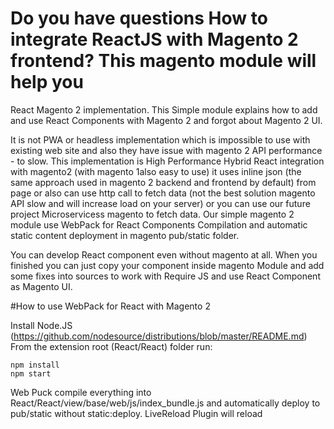# Do you have questions How to integrate ReactJS with Magento 2 frontend? This magento module will help you
React Magento 2 implementation. This Simple module explains how to add and use React Components with Magento 2 and forgot about Magento 2 UI.

It is not PWA or headless implementation which is impossible to use with existing web site and also they have issue with magento 2 API performance - to slow. This implementation is High Performance Hybrid React integration with magento2 (with magento 1also easy to use) it uses inline json (the same approach used in magento 2 backend and frontend by default) from page or also can use http call to fetch data (not the best solution magento API slow and will increase load on your server) or you can use our future project Microservicess magento to fetch data.
Our simple magento 2 module use WebPack for React Components Compilation and automatic static content deployment in magento pub/static folder.

You can develop React component even without magento at all. When you finished you can just copy your component inside magento Module and add some fixes into sources to work with Require JS and use React Component as Magento UI.

#How to use WebPack for React with Magento 2

Install Node.JS (https://github.com/nodesource/distributions/blob/master/README.md) From the extension root (React/React) folder run:
```
npm install
npm start
```

Web Puck compile everything into React/React/view/base/web/js/index_bundle.js and automatically deploy to pub/static without static:deploy. LiveReload Plugin will reload 
